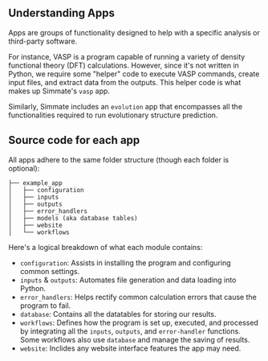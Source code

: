 ## Understanding Apps

Apps are groups of functionality designed to help with a specific analysis or third-party software.

For instance, VASP is a program capable of running a variety of density functional theory (DFT) calculations. However, since it's not written in Python, we require some "helper" code to execute VASP commands, create input files, and extract data from the outputs. This helper code is what makes up Simmate's `vasp` app.

Similarly, Simmate includes an `evolution` app that encompasses all the functionalities required to run evolutionary structure prediction.

## Source code for each app

All apps adhere to the same folder structure (though each folder is optional):

```
├── example_app
│   ├── configuration
│   ├── inputs
│   ├── outputs
│   ├── error_handlers
│   ├── models (aka database tables)
│   ├── website
│   └── workflows
```

Here's a logical breakdown of what each module contains:

- `configuration`: Assists in installing the program and configuring common settings.
- `inputs` & `outputs`: Automates file generation and data loading into Python.
- `error_handlers`: Helps rectify common calculation errors that cause the program to fail.
- `database`: Contains all the datatables for storing our results.
- `workflows`: Defines how the program is set up, executed, and processed by integrating all the `inputs`, `outputs`, and `error-handler` functions. Some workflows also use `database` and manage the saving of results.
- `website`: Inclides any website interface features the app may need.
